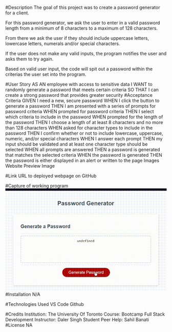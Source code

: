 #Description
The goal of this project was to create a password generator for a client. 

For this password generator, we ask the user to enter in a valid password length from a minimum of 8 characters to a maximum of 128 characters. 

From there we ask the user if they should include uppercase letters, lowercase letters, numerals and/or special characters. 

If the user does not make any valid inputs, the program notifies the user and asks them to try again. 

Based on valid user input, the code will spit out a password within the criterias the user set into the program.

#User Story
AS AN employee with access to sensitive data
I WANT to randomly generate a password that meets certain criteria
SO THAT I can create a strong password that provides greater security
#Acceptance Criteria
GIVEN I need a new, secure password
WHEN I click the button to generate a password
THEN I am presented with a series of prompts for password criteria
WHEN prompted for password criteria
THEN I select which criteria to include in the password
WHEN prompted for the length of the password
THEN I choose a length of at least 8 characters and no more than 128 characters
WHEN asked for character types to include in the password
THEN I confirm whether or not to include lowercase, uppercase, numeric, and/or special characters
WHEN I answer each prompt
THEN my input should be validated and at least one character type should be selected
WHEN all prompts are answered
THEN a password is generated that matches the selected criteria
WHEN the password is generated
THEN the password is either displayed in an alert or written to the page
Images
Website Preview Image

#Link URL to deployed webpage on GitHub

#Capture of working program
![gif of working program](js-gen-gif.gif)
#Installation
N/A

#Technologies Used
VS Code
Github

#Credits
Institution: The University Of Toronto
Course: Bootcamp Full Stack Development
Instructor: Daler Singh
Student Peer Help: Sahil Banati
#License
NA